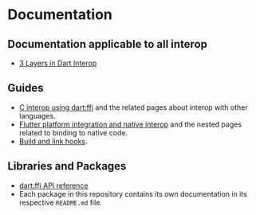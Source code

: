 # Documentation

## Documentation applicable to all interop

- [3 Layers in Dart Interop](interop-layers.md)

## Guides

- [C interop using dart:ffi](https://dart.dev/interop/c-interop) and the related
  pages about interop with other languages.
- [Flutter platform integration and native
  interop](https://docs.flutter.dev/platform-integration) and the nested pages
  related to binding to native code.
- [Build and link hooks](https://dart.dev/tools/hooks).

## Libraries and Packages

- [dart:ffi API reference](https://api.dart.dev/stable/dart-ffi/dart-ffi-library.html)
- Each package in this repository contains its own documentation in its respective `README.md` file.
